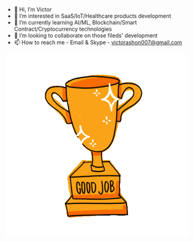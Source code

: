 - 👋 Hi, I’m Victor
- 👀 I’m interested in SaaS/IoT/Healthcare products development
- 🌱 I’m currently learning AI/ML, Blockchain/Smart Contract/Cryptocurrency technologies
- 💞️ I’m looking to collaborate on those fileds' development
- 📫 How to reach me - Email & Skype - victorashon007@gmail.com

![picture](https://github.com/ashonibarev/ashonibarev/blob/main/winner.gif) <br />
